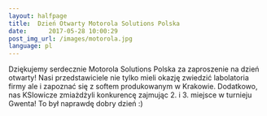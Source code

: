 ```yaml
---
layout:	halfpage
title:	Dzień Otwarty Motorola Solutions Polska
date:	   2017-05-28 10:00:29
post_img_url: /images/motorola.jpg
language: pl
---
```


Dziękujemy serdecznie Motorola Solutions Polska za zaproszenie na dzień otwarty! Nasi przedstawiciele nie tylko mieli okazję zwiedzić labolatoria firmy ale i zapoznać się z softem produkowanym w Krakowie. Dodatkowo, nas KSIowicze zmiażdżyli konkurencę zajmując 2. i 3. miejsce w turnieju Gwenta! To był naprawdę dobry dzień :) 
